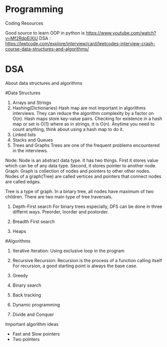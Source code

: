 # Programming
Coding Resources

Good source to learn OOP in python is https://www.youtube.com/watch?v=Mf2RdpEiXjU
DSA : https://leetcode.com/explore/interview/card/leetcodes-interview-crash-course-data-structures-and-algorithms/



# DSA
About data structures and algorithms


#Data Structures
1. Arrays and Strings
2. Hashing(Dictionaries)
 Hash map are mot important in algorithms interviews. They can reduce the algorithm complexity by a factor on O(n). Hash maps store key-value pairs. Checking for existence in a hash map or set is O(1) where as in strings, it is O(n). Anytime you need to count anything, think about using a hash map to do it.
3. Linked lists
4. Stacks and Queues
5. Trees and Graphs
Trees are one of the frequent problems encountered in the interviews.

 Node: Node is an abstract data type. It has two things. First it stores value which can be of any data type. Second, it stores pointer to another node.
 Graph: Graph is collection of nodes and pointers to other other nodes. Nodes of a graph(Tree) are called vertices and pointers that connect nodes are called edges.
 
Tree is a type of graph. In a binary tree, all nodes have maximum of two children. 
There are two main type of tree traversals. 
 1. Depth-First search
   For binary trees especially, DFS can be done in three differnt ways. Preorder, Inorder and postorder.
 2. Breadth First search


6. Heaps

#Algorithms
1. Iterative
Iteration: Using exclusive loop in the program

2. Recursive
Recursion: Recursion is the process of a function calling itself
    For recursion, a good starting point is always the base case.
3. Greedy
4. Binary search
5. Back tracking
6. Dynamic programming
7. Divide and Conquer



Important algorithm ideas
- Fast and Slow pointers
- Two pointers
